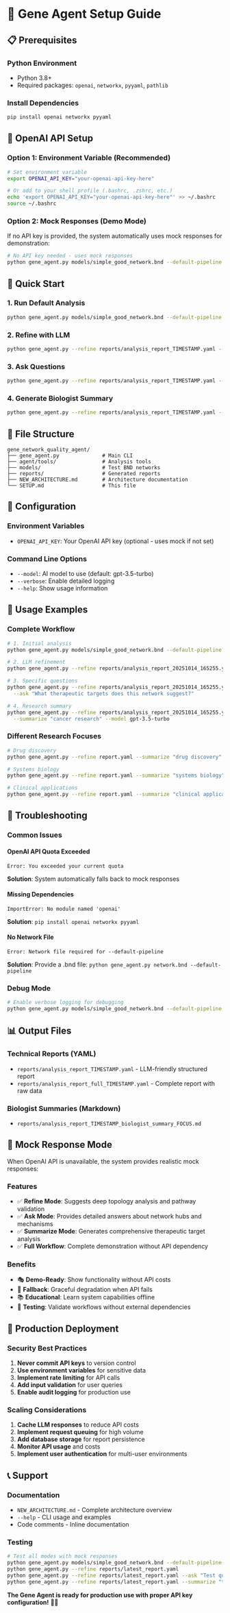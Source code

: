 # 🚀 Gene Agent Setup Guide

## 📋 **Prerequisites**

### **Python Environment**
- Python 3.8+
- Required packages: `openai`, `networkx`, `pyyaml`, `pathlib`

### **Install Dependencies**
```bash
pip install openai networkx pyyaml
```

## 🔑 **OpenAI API Setup**

### **Option 1: Environment Variable (Recommended)**
```bash
# Set environment variable
export OPENAI_API_KEY="your-openai-api-key-here"

# Or add to your shell profile (.bashrc, .zshrc, etc.)
echo 'export OPENAI_API_KEY="your-openai-api-key-here"' >> ~/.bashrc
source ~/.bashrc
```

### **Option 2: Mock Responses (Demo Mode)**
If no API key is provided, the system automatically uses mock responses for demonstration:
```bash
# No API key needed - uses mock responses
python gene_agent.py models/simple_good_network.bnd --default-pipeline
```

## 🧪 **Quick Start**

### **1. Run Default Analysis**
```bash
python gene_agent.py models/simple_good_network.bnd --default-pipeline --verbose
```

### **2. Refine with LLM**
```bash
python gene_agent.py --refine reports/analysis_report_TIMESTAMP.yaml --verbose
```

### **3. Ask Questions**
```bash
python gene_agent.py --refine reports/analysis_report_TIMESTAMP.yaml --ask "What are the key hubs?"
```

### **4. Generate Biologist Summary**
```bash
python gene_agent.py --refine reports/analysis_report_TIMESTAMP.yaml --summarize "therapeutic targets"
```

## 📁 **File Structure**
```
gene_network_quality_agent/
├── gene_agent.py              # Main CLI
├── agent/tools/               # Analysis tools
├── models/                    # Test BND networks
├── reports/                   # Generated reports
├── NEW_ARCHITECTURE.md        # Architecture documentation
└── SETUP.md                   # This file
```

## 🔧 **Configuration**

### **Environment Variables**
- `OPENAI_API_KEY`: Your OpenAI API key (optional - uses mock if not set)

### **Command Line Options**
- `--model`: AI model to use (default: gpt-3.5-turbo)
- `--verbose`: Enable detailed logging
- `--help`: Show usage information

## 🎯 **Usage Examples**

### **Complete Workflow**
```bash
# 1. Initial analysis
python gene_agent.py models/simple_good_network.bnd --default-pipeline

# 2. LLM refinement
python gene_agent.py --refine reports/analysis_report_20251014_165255.yaml

# 3. Specific questions
python gene_agent.py --refine reports/analysis_report_20251014_165255.yaml \
  --ask "What therapeutic targets does this network suggest?"

# 4. Research summary
python gene_agent.py --refine reports/analysis_report_20251014_165255.yaml \
  --summarize "cancer research" --model gpt-3.5-turbo
```

### **Different Research Focuses**
```bash
# Drug discovery
python gene_agent.py --refine report.yaml --summarize "drug discovery"

# Systems biology
python gene_agent.py --refine report.yaml --summarize "systems biology"

# Clinical applications
python gene_agent.py --refine report.yaml --summarize "clinical applications"
```

## 🐛 **Troubleshooting**

### **Common Issues**

#### **OpenAI API Quota Exceeded**
```
Error: You exceeded your current quota
```
**Solution**: System automatically falls back to mock responses

#### **Missing Dependencies**
```
ImportError: No module named 'openai'
```
**Solution**: `pip install openai networkx pyyaml`

#### **No Network File**
```
Error: Network file required for --default-pipeline
```
**Solution**: Provide a .bnd file: `python gene_agent.py network.bnd --default-pipeline`

### **Debug Mode**
```bash
# Enable verbose logging for debugging
python gene_agent.py models/simple_good_network.bnd --default-pipeline --verbose
```

## 📊 **Output Files**

### **Technical Reports** (YAML)
- `reports/analysis_report_TIMESTAMP.yaml` - LLM-friendly structured report
- `reports/analysis_report_full_TIMESTAMP.yaml` - Complete report with raw data

### **Biologist Summaries** (Markdown)
- `reports/analysis_report_TIMESTAMP_biologist_summary_FOCUS.md`

## 🔄 **Mock Response Mode**

When OpenAI API is unavailable, the system provides realistic mock responses:

### **Features**
- ✅ **Refine Mode**: Suggests deep topology analysis and pathway validation
- ✅ **Ask Mode**: Provides detailed answers about network hubs and mechanisms  
- ✅ **Summarize Mode**: Generates comprehensive therapeutic target analysis
- ✅ **Full Workflow**: Complete demonstration without API dependency

### **Benefits**
- 🎭 **Demo-Ready**: Show functionality without API costs
- 🔄 **Fallback**: Graceful degradation when API fails
- 📚 **Educational**: Learn system capabilities offline
- 🧪 **Testing**: Validate workflows without external dependencies

## 🚀 **Production Deployment**

### **Security Best Practices**
1. **Never commit API keys** to version control
2. **Use environment variables** for sensitive data
3. **Implement rate limiting** for API calls
4. **Add input validation** for user queries
5. **Enable audit logging** for production use

### **Scaling Considerations**
1. **Cache LLM responses** to reduce API costs
2. **Implement request queuing** for high volume
3. **Add database storage** for report persistence
4. **Monitor API usage** and costs
5. **Implement user authentication** for multi-user environments

## 📞 **Support**

### **Documentation**
- `NEW_ARCHITECTURE.md` - Complete architecture overview
- `--help` - CLI usage and examples
- Code comments - Inline documentation

### **Testing**
```bash
# Test all modes with mock responses
python gene_agent.py models/simple_good_network.bnd --default-pipeline
python gene_agent.py --refine reports/latest_report.yaml
python gene_agent.py --refine reports/latest_report.yaml --ask "Test question"
python gene_agent.py --refine reports/latest_report.yaml --summarize "test focus"
```

**The Gene Agent is ready for production use with proper API key configuration!** 🧬✨

